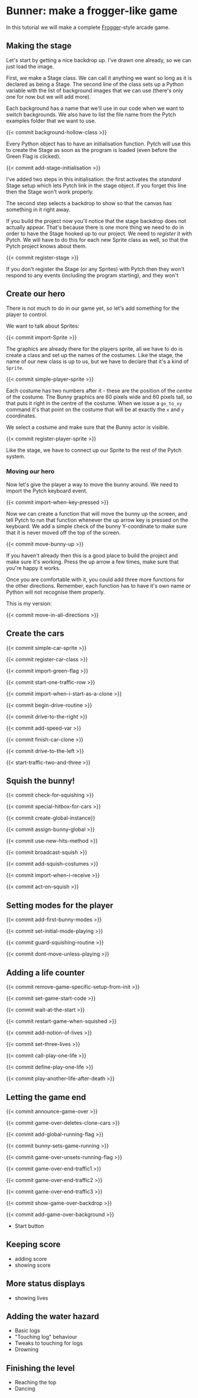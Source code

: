 # Bunner: make a frogger-like game

In this tutorial we will make a complete [Frogger](https://en.wikipedia.org/wiki/Frogger)-style arcade game.

## Making the stage

Let's start by getting a nice backdrop up. I've drawn one already, so we can just load the image.

First, we make a Stage class. We can call it anything we want so long as it is declared as being a Stage. The second line of the class sets up a Python variable with the list of background images that we can use (there's only one for now but we will add more).

Each background has a name that we'll use in our code when we want to switch backgrounds. We also have to list the file name from the Pytch examples folder that we want to use. 

{{< commit background-hollow-class >}}

Every Python object has to have an initialisation function. Pytch will use this to create the Stage as soon as the program is loaded (even before the Green Flag is clicked).

{{< commit add-stage-initialisation >}}

I've added two steps in this initialisation: the first activates the _standard_ Stage setup which lets Pytch link in the stage object. If you forget this line then the Stage won't work properly.

The second step selects a backdrop to show so that the canvas has something in it right away.

If you build the project now you'll notice that the stage backdrop does not actually appear. That's because there is one more thing we need to do in order to have the Stage hooked up to our project. We need to _register_ it with Pytch. We will have to do this for each new Sprite class as well, so that the Pytch project knows about them.

{{< commit register-stage >}}

If you don't register the Stage (or any Sprites) with Pytch then they won't respond to any events (including the program starting), and they won't 

## Create our hero

There is not much to do in our game yet, so let's add something for the player to control. 

We want to talk about Sprites:

{{< commit import-Sprite >}}

The graphics are already there for the players sprite, all we have to do is create a class and set up the names of the costumes. Like the stage, the name of our new class is up to us, but we have to declare that it's a kind of ```Sprite```.

{{< commit simple-player-sprite >}}

Each costume has two numbers after it - these are the position of the _centre_ of the costume. The Bunny graphics are 60 pixels wide and 60 pixels tall, so that puts it right in the centre of the costume. When we issue a ```go_to_xy``` command it's that point on the costume that will be at exactly the ```x``` and ```y``` coordinates.

We select a costume and make sure that the Bunny actor is visible.

{{< commit register-player-sprite >}}

Like the stage, we have to connect up our Sprite to the rest of the Pytch system.

### Moving our hero

Now let's give the player a way to move the bunny around. We need to import the Pytch keyboard event.

{{< commit import-when-key-pressed >}}

Now we can create a function that will move the bunny up the screen, and tell Pytch to run that function whenever the up arrow key is pressed on the keyboard. We add a simple check of the bunny Y-coordinate to make sure that it is never moved off the top of the screen.

{{< commit move-bunny-up >}}

If you haven't already then this is a good place to build the project and make sure it's working. Press the up arrow a few times, make sure that you're happy it works.

Once you are comfortable with it, you could add three more functions for the other directions.  Remember, each function has to have it's own name or Python will not recognise them properly. 

This is my version:

{{< commit move-in-all-directions >}}

## Create the cars

{{< commit simple-car-sprite >}}

{{< commit register-car-class >}}

{{< commit import-green-flag >}}

{{< commit start-one-traffic-row >}}

{{< commit import-when-i-start-as-a-clone >}}

{{< commit begin-drive-routine >}}

{{< commit drive-to-the-right >}}

{{< commit add-speed-var >}}

{{< commit finish-car-clone >}}

{{< commit drive-to-the-left >}}

{{< start-traffic-two-and-three >}}

## Squish the bunny!

{{< commit check-for-squishing >}}

{{< commit special-hitbox-for-cars >}}

{{< commit create-global-instance}}

{{< commit assign-bunny-global >}}

{{< commit use-new-hits-method >}}

{{< commit broadcast-squish >}}

{{< commit add-squish-costumes >}}

{{< commit import-when-i-receive >}}

{{< commit act-on-squish >}}

## Setting modes for the player

{{< commit add-first-bunny-modes >}}

{{< commit set-initial-mode-playing >}}

{{< commit guard-squishing-routine >}}

{{< commit dont-move-unless-playing >}}

## Adding a life counter

{{< commit remove-game-specific-setup-from-init >}}

{{< commit set-game-start-code >}}

{{< commit wait-at-the-start >}}

{{< commit restart-game-when-squished >}}

{{< commit add-notion-of-lives >}}

{{< commit set-three-lives >}}

{{< commit call-play-one-life >}}

{{< commit define-play-one-life >}}

{{< commit play-another-life-after-death >}}

## Letting the game end

{{< commit announce-game-over >}}

{{< commit game-over-deletes-clone-cars >}}

{{< commit add-global-running-flag >}}

{{< commit bunny-sets-game-running >}}

{{< commit game-over-unsets-running-flag >}}

{{< commit game-over-end-traffic1 >}}

{{< commit game-over-end-traffic2 >}}

{{< commit game-over-end-traffic3 >}}

{{< commit show-game-over-backdrop >}}

{{< commit add-game-over-background >}}

* Start button

## Keeping score

* adding score
* showing score

## More status displays

* showing lives

## Adding the water hazard

* Basic logs
* "Touching log" behaviour
* Tweaks to touching for logs
* Drowning

## Finishing the level

* Reaching the top
* Dancing
